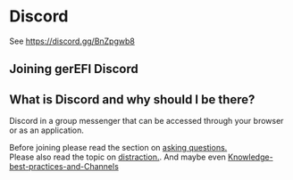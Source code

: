# Discord

See https://discord.gg/BnZpgwb8

## Joining gerEFI Discord

## What is Discord and why should I be there?

Discord in a group messenger that can be accessed through your browser or as an application.

Before joining please read the section on [asking questions.](HOWTO-ask-questions)  
Please also read the topic on [distraction.](D-is-for-DISTRACTION). And maybe even [Knowledge-best-practices-and-Channels](Knowledge-best-practices-and-Channels)

